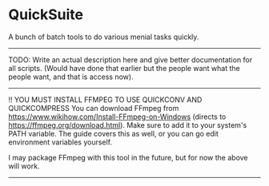 # QuickSuite
A bunch of batch tools to do various menial tasks quickly.

---------------------

TODO: Write an actual description here and give better documentation for all scripts.
  (Would have done that earlier but the people want what the people want, and that is access now).

---------------------

!! YOU MUST INSTALL FFMPEG TO USE QUICKCONV AND QUICKCOMPRESS
You can download FFmpeg from https://www.wikihow.com/Install-FFmpeg-on-Windows (directs to https://ffmpeg.org/download.html).
Make sure to add it to your system's PATH variable. The guide covers this as well, or you can go edit environment variables yourself.

I may package FFmpeg with this tool in the future, but for now the above will work.

---------------------
